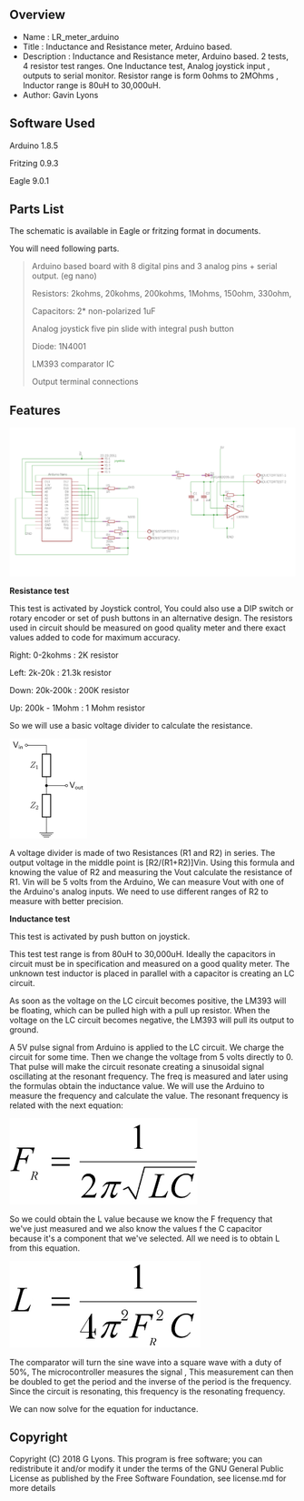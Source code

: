Overview
--------------------
* Name : LR_meter_arduino
* Title : Inductance and Resistance meter, Arduino based.
* Description : Inductance and Resistance meter, Arduino based. 2 tests, 4 resistor test ranges. One Inductance test, Analog joystick input , outputs to serial monitor.  Resistor range is form 0ohms to 2MOhms , Inductor range is 80uH to 30,000uH.
* Author: Gavin Lyons


Software Used
------------------
Arduino 1.8.5

Fritzing 0.9.3 

Eagle 9.0.1


Parts List
------------------------------
The schematic is available in Eagle or fritzing format in documents. 

You will need following parts.

>
> Arduino based board with 8 digital pins and 3 analog pins + serial output. (eg nano)
>
> Resistors: 2kohms, 20kohms, 200kohms, 1Mohms, 150ohm, 330ohm, 
>
> Capacitors: 2* non-polarized 1uF 
>
> Analog joystick five pin slide with integral push button 
>
> Diode:  1N4001
>
> LM393 comparator IC 
>
> Output terminal connections
>


Features
-----------------------------------------------

![ScreenShot schematic](https://github.com/gavinlyonsrepo/LR_meter_arduino/blob/master/documentation/images/lr_meter2.png)


**Resistance test**


This test is activated by Joystick control, You could also use a DIP switch or rotary encoder or set of push buttons in an alternative design. The resistors used in circuit should be measured on good quality meter and there exact values added to code for maximum accuracy.

Right: 0-2kohms : 2K resistor

Left: 2k-20k : 21.3k resistor

Down: 20k-200k : 200K resistor

Up: 200k - 1Mohm : 1 Mohm resistor

So we will use a basic voltage divider to calculate the resistance. 

![ScreenShot seq 1](https://github.com/gavinlyonsrepo/LR_meter_arduino/blob/master/documentation/images/eq3.png)

A voltage divider is made of two Resistances (R1 and R2) in series. The output voltage in the middle point is [R2/(R1+R2)]Vin. Using this formula and knowing the value of R2 and measuring the Vout calculate the resistance of R1. 
Vin will be 5 volts from the Arduino, We can measure Vout with one of the Arduino's analog inputs.
We need to use different ranges of R2 to measure with better  precision. 

**Inductance test**

This test is activated by push button on joystick.

This test test range is from 80uH to 30,000uH. Ideally the capacitors in circuit must be in specification and measured on a good quality meter. The unknown test inductor is placed in  parallel with a capacitor is creating an LC circuit. 

As soon as the voltage on the LC circuit becomes positive, the LM393 will be floating, which can be pulled high with a pull up resistor. When the voltage on the LC circuit becomes negative, the LM393 will pull its output to ground. 

A 5V pulse signal from Arduino is applied to the LC circuit. We charge the circuit for some time. Then we change the voltage from 5 volts directly to 0. That pulse will make the circuit resonate creating a  sinusoidal signal oscillating at the resonant frequency. The freq is measured and later using the formulas obtain the inductance value. We will use the Arduino to measure the frequency and calculate the value. The resonant frequency is related with the next equation: 

![ScreenShot seq 1](https://github.com/gavinlyonsrepo/LR_meter_arduino/blob/master/documentation/images/eq1.png)

So we could obtain the L value because we know the F frequency that we've just measured and we also know the values f the C capacitor because it's a component that we've selected. All we need is to obtain L from this equation.


![ScreenShot seq 2](https://github.com/gavinlyonsrepo/LR_meter_arduino/blob/master/documentation/images/eq2.png)

The comparator will turn the sine wave into a square wave with a duty of 50%,  The microcontroller measures the signal , This measurement can then be doubled to get the period and the inverse of the period is the frequency. Since the circuit is resonating, this frequency is the resonating frequency.

We can now solve for the equation for inductance.


Copyright
-------------------------------

Copyright (C) 2018 G Lyons. This program is free software; you can redistribute it and/or modify it under the terms of the GNU General Public License as published by the Free Software Foundation, see license.md for more details

